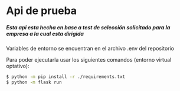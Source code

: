 # Api de prueba

##### Esta api esta hecha en base a test de selección solicitado para la empresa a la cual esta dirigida

Variables de entorno se encuentran en el archivo .env del repositorio

Para poder ejecutarla usar los siguientes comandos (entorno virtual optativo):

```sh
$ python -m pip install -r ./requirements.txt
$ python -m flask run
```
